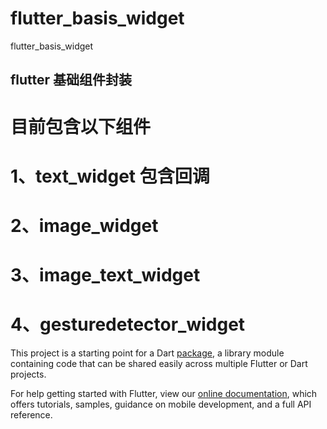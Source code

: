 # flutter_basis_widget

flutter_basis_widget

## flutter 基础组件封装
#  目前包含以下组件
#  1、text_widget 包含回调
#  2、image_widget
#  3、image_text_widget
#  4、gesturedetector_widget

This project is a starting point for a Dart
[package](https://flutter.dev/developing-packages/),
a library module containing code that can be shared easily across
multiple Flutter or Dart projects.

For help getting started with Flutter, view our 
[online documentation](https://flutter.dev/docs), which offers tutorials, 
samples, guidance on mobile development, and a full API reference.
